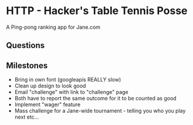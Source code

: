 HTTP - Hacker's Table Tennis Posse
=======================
A Ping-pong ranking app for Jane.com



Questions
-----------------


Milestones
-----------------
- Bring in own font (googleapis REALLY slow)
- Clean up design to look good
- Email "challenge" with link to "challenge" page
- Both have to report the same outcome for it to be counted as good
- Implement "wager" feature
- Mass challenge for a Jane-wide tournament - telling you who you play next etc...
